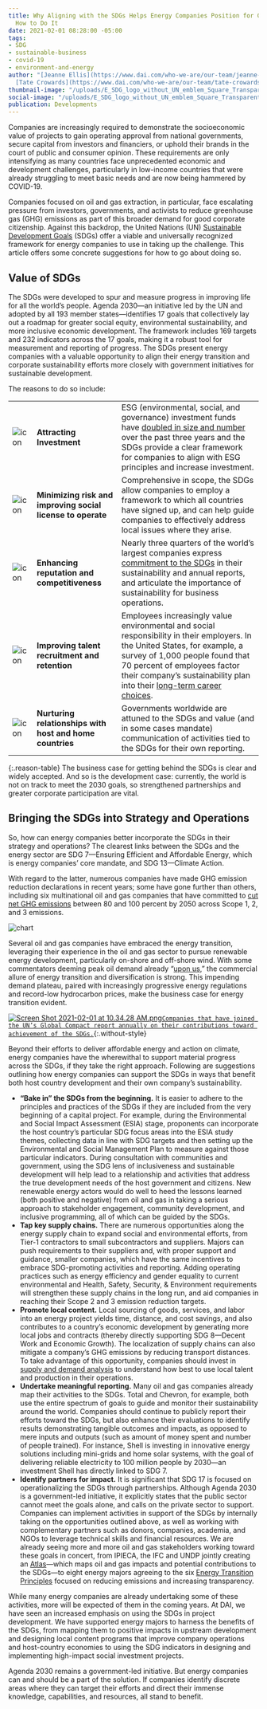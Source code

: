 ```yaml
---
title: Why Aligning with the SDGs Helps Energy Companies Position for Growth, and
  How to Do It
date: 2021-02-01 08:28:00 -05:00
tags:
- SDG
- sustainable-business
- covid-19
- environment-and-energy
author: "[Jeanne Ellis](https://www.dai.com/who-we-are/our-team/jeanne-ellis) and
  [Tate Crowards](https://www.dai.com/who-we-are/our-team/tate-crowards)"
thumbnail-image: "/uploads/E_SDG_logo_without_UN_emblem_Square_Transparent_WEB.png.png"
social-image: "/uploads/E_SDG_logo_without_UN_emblem_Square_Transparent_WEB.png.png"
publication: Developments
---
```


Companies are increasingly required to demonstrate the socioeconomic value of projects to gain operating approval from national governments, secure capital from investors and financiers, or uphold their brands in the court of public and consumer opinion. These requirements are only intensifying as many countries face unprecedented economic and development challenges, particularly in low-income countries that were already struggling to meet basic needs and are now being hammered by COVID-19.

Companies focused on oil and gas extraction, in particular, face escalating pressure from investors, governments, and activists to reduce greenhouse gas (GHG) emissions as part of this broader demand for good corporate citizenship. Against this backdrop, the United Nations (UN) [Sustainable Development Goals](https://sdgs.un.org/goals) (SDGs) offer a viable and universally recognized framework for energy companies to use in taking up the challenge. This article offers some concrete suggestions for how to go about doing so. 






## Value of SDGs

The SDGs were developed to spur and measure progress in improving life for all the world’s people. Agenda 2030—an initiative led by the UN and adopted by all 193 member states—identifies 17 goals that collectively lay out a roadmap for greater social equity, environmental sustainability, and more inclusive economic development. The framework includes 169 targets and 232 indicators across the 17 goals, making it a robust tool for measurement and reporting of progress. 
The SDGs present energy companies with a valuable opportunity to align their energy transition and corporate sustainability efforts more closely with government initiatives for sustainable development. 

The reasons to do so include:

|  |  |  |
|:--|:--|:--|
| ![icon](/uploads/buildings.png) | **Attracting Investment** |ESG (environmental, social, and governance) investment funds have [doubled in size and number](https://www.cnbc.com/2020/09/02/esg-index-funds-hit-250-billion-as-us-investor-role-in-boom-grows.html) over the past three years and the SDGs provide a clear framework for companies to align with ESG principles and increase investment.|
| ![icon](/uploads/presentation.png) | **Minimizing risk and improving social license to operate** |  Comprehensive in scope, the SDGs allow companies to employ a framework to which all countries have signed up, and can help guide companies to effectively address local issues where they arise.|
| ![icon](/uploads/optimize.png) | **Enhancing reputation and competitiveness** | Nearly three quarters of the world’s largest companies express [commitment to the SDGs](https://www.pwc.com/gx/en/sustainability/SDG/sdg-2019.pdf) in their sustainability and annual reports, and articulate the importance of sustainability for business operations.|
| ![icon](/uploads/recruitment.png) | **Improving talent recruitment and retention** | Employees increasingly value environmental and social responsibility in their employers. In the United States, for example, a survey of 1,000 people found that 70 percent of employees factor their company’s sustainability plan into their [long-term career choices](https://www.fastcompany.com/90306556/most-millennials-would-take-a-pay-cut-to-work-at-a-sustainable-company). |
| ![icon](/uploads/trade.png)| **Nurturing relationships with host and home countries** | Governments worldwide are attuned to the SDGs and value (and in some cases mandate) communication of activities tied to the SDGs for their own reporting. |
{:.reason-table}
The business case for getting behind the SDGs is clear and widely accepted. And so is the development case: currently, the world is not on track to meet the 2030 goals, so strengthened partnerships and greater corporate participation are vital. 

## Bringing the SDGs into Strategy and Operations

So, how can energy companies better incorporate the SDGs in their strategy and operations? The clearest links between the SDGs and the energy sector are SDG 7—Ensuring Efficient and Affordable Energy, which is energy companies’ core mandate, and SDG 13—Climate Action. 

With regard to the latter, numerous companies have made GHG emission reduction declarations in recent years; some have gone further than others, including six multinational oil and gas companies that have committed to [cut net GHG emissions](https://www.reuters.com/article/climate-change-carbon-targets/factbox-big-oils-climate-targets-idUSL8N2HO1B4) between 80 and 100 percent by 2050 across Scope 1, 2, and 3 emissions.
  
![chart](/uploads/insight-chart.png)

Several oil and gas companies have embraced the energy transition, leveraging their experience in the oil and gas sector to pursue renewable energy development, particularly on-shore and off-shore wind. With some commentators deeming peak oil demand already “[upon us](https://www.bloomberg.com/graphics/2020-peak-oil-era-is-suddenly-upon-us/),” the commercial allure of energy transition and diversification is strong. This impending demand plateau, paired with increasingly progressive energy regulations and record-low hydrocarbon prices, make the business case for energy transition evident.

[![Screen Shot 2021-02-01 at 10.34.28 AM.png](/uploads/Screen%20Shot%202021-02-01%20at%2010.34.28%20AM.png)`Companies that have joined the UN’s Global Compact report annually on their contributions toward achievement of the SDGs.`](https://www.dai.com/uploads/UNGC%20Communication%20on%20Progress%202020.pdf){:.without-style}

Beyond their efforts to deliver affordable energy and action on climate, energy companies have the wherewithal to support material progress across the SDGs, if they take the right approach. Following are suggestions outlining how energy companies can support the SDGs in ways that benefit both host country development and their own company’s sustainability. 

* **“Bake in” the SDGs from the beginning.** It is easier to adhere to the principles and practices of the SDGs if they are included from the very beginning of a capital project. For example, during the Environmental and Social Impact Assessment (ESIA) stage, proponents can incorporate the host country’s particular SDG focus areas into the ESIA study themes, collecting data in line with SDG targets and then setting up the Environmental and Social Management Plan to measure against those particular indicators. During consultation with communities and government, using the SDG lens of inclusiveness and sustainable development will help lead to a relationship and activities that address the true development needs of the host government and citizens. New renewable energy actors would do well to heed the lessons learned (both positive and negative) from oil and gas in taking a serious approach to stakeholder engagement, community development, and inclusive programming, all of which can be guided by the SDGs.
* **Tap key supply chains.** There are numerous opportunities along the energy supply chain to expand social and environmental efforts, from Tier-1 contractors to small subcontractors and suppliers. Majors can push requirements to their suppliers and, with proper support and guidance, smaller companies, which have the same incentives to embrace SDG-promoting activities and reporting. Adding operating practices such as energy efficiency and gender equality to current environmental and Health, Safety, Security, & Environment requirements will strengthen these supply chains in the long run, and aid companies in reaching their Scope 2 and 3 emission reduction targets. 
* **Promote local content.** Local sourcing of goods, services, and labor into an energy project yields time, distance, and cost savings, and also contributes to a country’s economic development by generating more local jobs and contracts (thereby directly supporting SDG 8—Decent Work and Economic Growth). The localization of supply chains can also mitigate a company’s GHG emissions by reducing transport distances. To take advantage of this opportunity, companies should invest in [supply and demand analysis](https://www.dai.com/uploads/SBG%20Industrial%20Baseline%20Study%20Flyer%20(1).pdf) to understand how best to use local talent and production in their operations.   
* **Undertake meaningful reporting.** Many oil and gas companies already map their activities to the SDGs. Total and Chevron, for example, both use the entire spectrum of goals to guide and monitor their sustainability around the world. Companies should continue to publicly report their efforts toward the SDGs, but also enhance their evaluations to identify results demonstrating tangible outcomes and impacts, as opposed to mere inputs and outputs (such as amount of money spent and number of people trained). For instance, Shell is investing in innovative energy solutions including mini-grids and home solar systems, with the goal of delivering reliable electricity to 100 million people by 2030—an investment Shell has directly linked to SDG 7.
* **Identify partners for impact.** It is significant that SDG 17 is focused on operationalizing the SDGs through partnerships. Although Agenda 2030 is a government-led initiative, it explicitly states that the public sector cannot meet the goals alone, and calls on the private sector to support. Companies can implement activities in support of the SDGs by internally taking on the opportunities outlined above, as well as working with complementary partners such as donors, companies, academia, and NGOs to leverage technical skills and financial resources. We are already seeing more and more oil and gas stakeholders working toward these goals in concert, from IPIECA, the IFC and UNDP jointly creating an [Atlas](https://www.ipieca.org/resources/awareness-briefing/mapping-the-oil-and-gas-industry-to-the-sustainable-development-goals-an-atlas/)—which maps oil and gas impacts and potential contributions to the SDGs—to eight energy majors agreeing to the six [Energy Transition Principles](https://www.spglobal.com/platts/en/market-insights/latest-news/coal/121720-eight-energy-majors-agree-energy-transition-principles-action-on-emissions) focused on reducing emissions and increasing transparency. 

While many energy companies are already undertaking some of these activities, more will be expected of them in the coming years. At DAI, we have seen an increased emphasis on using the SDGs in project development. We have supported energy majors to harness the benefits of the SDGs, from mapping them to positive impacts in upstream development and designing local content programs that improve company operations and host-country economies to using the SDG indicators in designing and implementing high-impact social investment projects. 

Agenda 2030 remains a government-led initiative. But energy companies can and should be a part of the solution. If companies identify discrete areas where they can target their efforts and direct their immense knowledge, capabilities, and resources, all stand to benefit.
